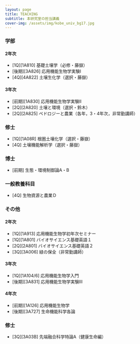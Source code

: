 ```yaml
---
layout: page
title: TEACHING
subtitle: 本研究室の担当講義
cover-img: /assets/img/kobe_univ_bg17.jpg
---
```

### 学部
#### 2年次
* [1Q][1A810] 基礎土壌学（必修・藤嶽）
* [後期][3A826] 応用機能生物学実験Ⅰ
* [4Q][4A822] 土壌生化学（選択・藤嶽）

#### 3年次
* [前期][1A830] 応用機能生物学実験II
* [2Q][2A820] 土壌と環境（選択・鈴木）
* [2Q][2A825] ペドロジーと農業（各年，3・4年次，非常勤講師）

### 修士
* [1Q][1A08R] 根圏土壌化学（選択・藤嶽）
* [4Q] 土壌機能解析学（選択・藤嶽）

### 博士
* [前期] 生態・環境制御論A・B


### 一般教養科目
* [4Q] 生物資源と農業Ｄ


### その他
#### 2年次
* [1Q][1A913] 応用機能生物学初年次セミナー
* [1Q][1A801] バイオサイエンス基礎英語１
* [2Q][2A801] バイオサイエンス基礎英語２
* [3Q][3A006] 緑の保全（非常勤講師）

#### 3年次
* [1Q][1A104/6] 応用機能生物学入門
* [後期][3A831] 応用機能生物学実験III

#### 4年次
* [前期][1A126] 応用機能生物学
* [後期][3A727] 生命機能科学各論

### 修士
* [3Q][3A03B] 先端融合科学特論A（健康生命編）
